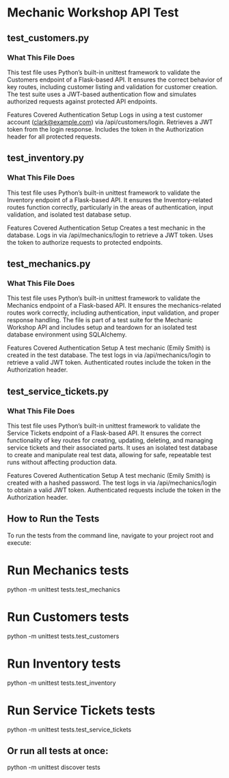 # Mechanic Workshop API Test

## test_customers.py
### What This File Does
This test file uses Python’s built-in unittest framework to validate the Customers endpoint of a Flask-based API. It ensures the correct behavior of key routes, including customer listing and validation for customer creation.
The test suite uses a JWT-based authentication flow and simulates authorized requests against protected API endpoints.

Features Covered
Authentication Setup
Logs in using a test customer account (clark@example.com) via /api/customers/login.
Retrieves a JWT token from the login response.
Includes the token in the Authorization header for all protected requests.

## test_inventory.py
### What This File Does
This test file uses Python’s built-in unittest framework to validate the Inventory endpoint of a Flask-based API. It ensures the Inventory-related routes function correctly, particularly in the areas of authentication, input validation, and isolated test database setup.

Features Covered
Authentication Setup
Creates a test mechanic in the database.
Logs in via /api/mechanics/login to retrieve a JWT token.
Uses the token to authorize requests to protected endpoints.

## test_mechanics.py
### What This File Does
This test file uses Python’s built-in unittest framework to validate the Mechanics endpoint of a Flask-based API. It ensures the mechanics-related routes work correctly, including authentication, input validation, and proper response handling.
The file is part of a test suite for the Mechanic Workshop API and includes setup and teardown for an isolated test database environment using SQLAlchemy.

Features Covered
Authentication Setup
A test mechanic (Emily Smith) is created in the test database.
The test logs in via /api/mechanics/login to retrieve a valid JWT token.
Authenticated routes include the token in the Authorization header.

## test_service_tickets.py
### What This File Does
This test file uses Python’s built-in unittest framework to validate the Service Tickets endpoint of a Flask-based API. It ensures the correct functionality of key routes for creating, updating, deleting, and managing service tickets and their associated parts.
It uses an isolated test database to create and manipulate real test data, allowing for safe, repeatable test runs without affecting production data.

Features Covered
Authentication Setup
A test mechanic (Emily Smith) is created with a hashed password.
The test logs in via /api/mechanics/login to obtain a valid JWT token.
Authenticated requests include the token in the Authorization header.

## How to Run the Tests
To run the tests from the command line, navigate to your project root and execute:

# Run Mechanics tests
python -m unittest tests.test_mechanics

# Run Customers tests
python -m unittest tests.test_customers

# Run Inventory tests
python -m unittest tests.test_inventory

# Run Service Tickets tests
python -m unittest tests.test_service_tickets

## Or run all tests at once:

python -m unittest discover tests